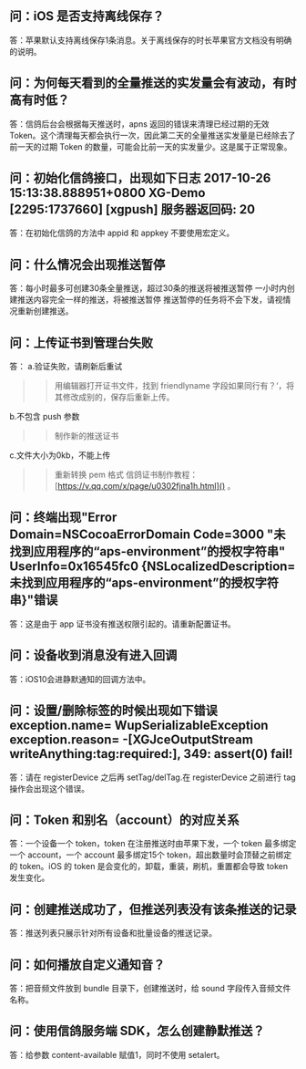## 问：iOS 是否支持离线保存？
答：苹果默认支持离线保存1条消息。关于离线保存的时长苹果官方文档没有明确的说明。

## 问：为何每天看到的全量推送的实发量会有波动，有时高有时低？ 
答：信鸽后台会根据每天推送时，apns 返回的错误来清理已经过期的无效 Token。这个清理每天都会执行一次，因此第二天的全量推送实发量是已经除去了前一天的过期 Token 的数量，可能会比前一天的实发量少。这是属于正常现象。

## 问：初始化信鸽接口，出现如下日志 2017-10-26 15:13:38.888951+0800 XG-Demo [2295:1737660] [xgpush]  服务器返回码: 20 
答：在初始化信鸽的方法中 appid 和 appkey 不要使用宏定义。

## 问：什么情况会出现推送暂停
答：每小时最多可创建30条全量推送，超过30条的推送将被推送暂停 一小时内创建推送内容完全一样的推送，将被推送暂停 推送暂停的任务将不会下发，请视情况重新创建推送。

## 问：上传证书到管理台失败

答：
a.验证失败，请刷新后重试

>> 用编辑器打开证书文件，找到 friendlyname 字段如果同行有？‘，将其修改成别的，保存后重新上传。

b.不包含 push 参数

>> 制作新的推送证书

c.文件大小为0kb，不能上传

>> 重新转换 pem 格式
信鸽证书制作教程：[https://v.qq.com/x/page/u0302fjna1h.html]() 。

## 问：终端出现"Error Domain=NSCocoaErrorDomain Code=3000 "未找到应用程序的“aps-environment”的授权字符串" UserInfo=0x16545fc0 {NSLocalizedDescription=未找到应用程序的“aps-environment”的授权字符串}"错误

答：这是由于 app 证书没有推送权限引起的。请重新配置证书。

## 问：设备收到消息没有进入回调
答：iOS10会进静默通知的回调方法中。

## 问：设置/删除标签的时候出现如下错误 exception.name= WupSerializableException exception.reason= -[XGJceOutputStream writeAnything:tag:required:], 349: assert(0) fail!
答：请在 registerDevice 之后再 setTag/delTag.在 registerDevice 之前进行 tag 操作会出现这个错误。

## 问：Token 和别名（account）的对应关系
答：一个设备一个 token，token 在注册推送时由苹果下发，一个 token 最多绑定一个 account，一个 account 最多绑定15个 token，超出数量时会顶替之前绑定的 token。iOS 的 token 是会变化的，卸载，重装，刷机，重置都会导致 token 发生变化。

## 问：创建推送成功了，但推送列表没有该条推送的记录
答：推送列表只展示针对所有设备和批量设备的推送记录。

## 问：如何播放自定义通知音？
答：把音频文件放到 bundle 目录下，创建推送时，给 sound 字段传入音频文件名称。

## 问：使用信鸽服务端 SDK，怎么创建静默推送？

答：给参数 content-available 赋值1，同时不使用 setalert。